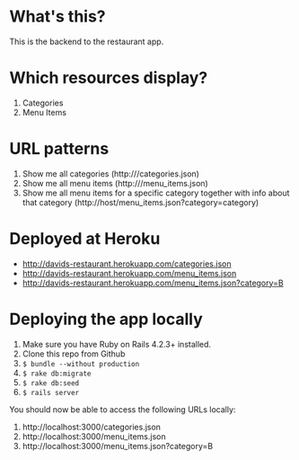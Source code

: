 # What's this?

This is the backend to the restaurant app.

# Which resources display?

1. Categories
2. Menu Items

# URL patterns

1. Show me all categories (http://<host>/categories.json)
3. Show me all menu items (http://<host>/menu_items.json)
5. Show me all menu items for a specific category together with info about that category (http://host/menu_items.json?category=category)

# Deployed at Heroku

* http://davids-restaurant.herokuapp.com/categories.json
* http://davids-restaurant.herokuapp.com/menu_items.json
* http://davids-restaurant.herokuapp.com/menu_items.json?category=B

# Deploying the app locally

1. Make sure you have Ruby on Rails 4.2.3+ installed.
2. Clone this repo from Github
3. `$ bundle --without production`
4. `$ rake db:migrate`
5. `$ rake db:seed`
6. `$ rails server`

You should now be able to access the following URLs locally:

1. http://localhost:3000/categories.json
3. http://localhost:3000/menu_items.json
5. http://localhost:3000/menu_items.json?category=B
